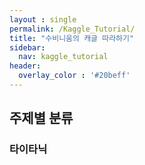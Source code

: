 ```yaml
---
layout : single
permalink: /Kaggle_Tutorial/
title: "수비니움의 캐글 따라하기"
sidebar:
  nav: kaggle_tutorial
header:
  overlay_color : '#20beff'
---
```


## 주제별 분류

### 타이타닉
